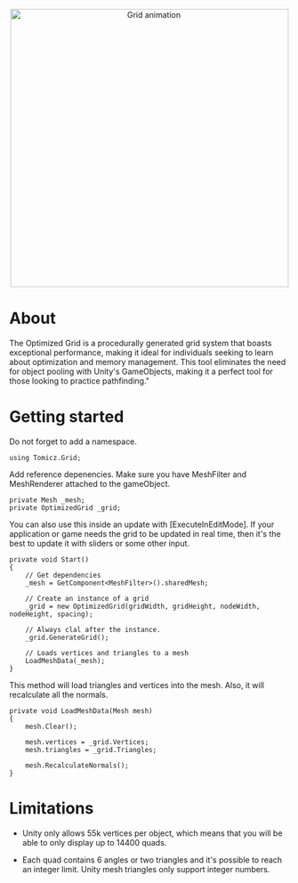 
<p align="center">
<img src="https://media.giphy.com/media/mdFObXCvTojzmWnQvf/giphy.gif" alt="Grid animation" title="Grid GIF" width="500"/>
</p>

# About

The Optimized Grid is a procedurally generated grid system that boasts exceptional performance, making it ideal for individuals seeking to learn about optimization and memory management. This tool eliminates the need for object pooling with Unity's GameObjects, making it a perfect tool for those looking to practice pathfinding."
# Getting started

Do not forget to add a namespace.
```
using Tomicz.Grid;
```	

Add reference depenencies. Make sure you have MeshFilter and MeshRenderer attached to the gameObject.
```
private Mesh _mesh;
private OptimizedGrid _grid;
```
You can also use this inside an update with [ExecuteInEditMode]. If your application or game needs the grid to be updated in real time, then it's the best to update it with sliders or some other input. 
```		
private void Start()
{
	// Get dependencies
	_mesh = GetComponent<MeshFilter>().sharedMesh;

	// Create an instance of a grid
	_grid = new OptimizedGrid(gridWidth, gridHeight, nodeWidth, nodeHeight, spacing);

	// Always clal after the instance.
	_grid.GenerateGrid();
	
	// Loads vertices and triangles to a mesh
	LoadMeshData(_mesh);
}

```

This method will load triangles and vertices into the mesh. Also, it will recalculate all the normals.
```
private void LoadMeshData(Mesh mesh)
{
    mesh.Clear();

    mesh.vertices = _grid.Vertices;
    mesh.triangles = _grid.Triangles;

    mesh.RecalculateNormals();
}
```

# Limitations

* Unity only allows 55k vertices per object, which means that you will be able to only display up to 14400 quads.

* Each quad contains 6 angles or two triangles and it's possible to reach an integer limit. Unity mesh triangles only support integer numbers. 
